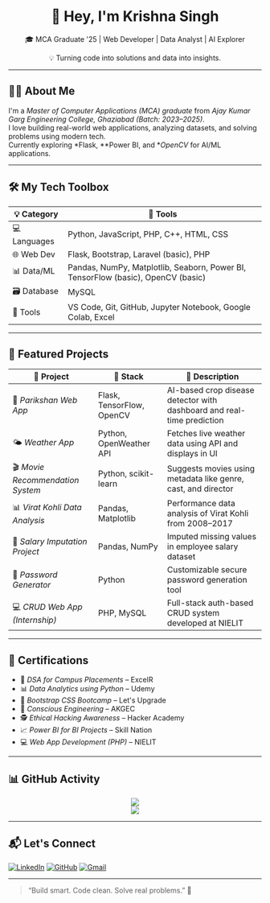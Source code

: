 <h1 align="center">👋 Hey, I'm Krishna Singh</h1>
<p align="center">🎓 MCA Graduate '25 | Web Developer | Data Analyst | AI Explorer</p>
<p align="center">💡 Turning code into solutions and data into insights.</p>

---

## 🧑‍💻 About Me

I'm a *Master of Computer Applications (MCA) graduate* from *Ajay Kumar Garg Engineering College, Ghaziabad (Batch: 2023–2025)*.  
I love building real-world web applications, analyzing datasets, and solving problems using modern tech.  
Currently exploring *Flask, **Power BI, and **OpenCV* for AI/ML applications.

---

## 🛠 My Tech Toolbox

| 💡 Category | 🔧 Tools |
|-------------|---------|
| 💻 Languages | Python, JavaScript, PHP, C++, HTML, CSS |
| 🌐 Web Dev  | Flask, Bootstrap, Laravel (basic), PHP |
| 📊 Data/ML  | Pandas, NumPy, Matplotlib, Seaborn, Power BI, TensorFlow (basic), OpenCV (basic) |
| 🗃 Database | MySQL |
| 🧰 Tools    | VS Code, Git, GitHub, Jupyter Notebook, Google Colab, Excel |

---

## 🚀 Featured Projects

| 🧠 Project | 🔧 Stack | 📄 Description |
|-----------|----------|----------------|
| 🧪 *Parikshan Web App* | Flask, TensorFlow, OpenCV | AI-based crop disease detector with dashboard and real-time prediction |
| 🌤 *Weather App* | Python, OpenWeather API | Fetches live weather data using API and displays in UI |
| 🎬 *Movie Recommendation System* | Python, scikit-learn | Suggests movies using metadata like genre, cast, and director |
| 📊 *Virat Kohli Data Analysis* | Pandas, Matplotlib | Performance data analysis of Virat Kohli from 2008–2017 |
| 🧮 *Salary Imputation Project* | Pandas, NumPy | Imputed missing values in employee salary dataset |
| 🔐 *Password Generator* | Python | Customizable secure password generation tool |
| 💻 *CRUD Web App (Internship)* | PHP, MySQL | Full-stack auth-based CRUD system developed at NIELIT |

---

## 🏅 Certifications

- 🧠 *DSA for Campus Placements* – ExcelR  
- 📊 *Data Analytics using Python* – Udemy  
- 🎨 *Bootstrap CSS Bootcamp* – Let's Upgrade  
- 🧩 *Conscious Engineering* – AKGEC  
- 🕵 *Ethical Hacking Awareness* – Hacker Academy  
- 📈 *Power BI for BI Projects* – Skill Nation  
- 💻 *Web App Development (PHP)* – NIELIT

---

## 📊 GitHub Activity

<p align="center">
  <img src="https://github-readme-stats.vercel.app/api?username=Krrishu321&show_icons=true&theme=tokyonight" />
  <br/>
  <img src="https://github-readme-stats.vercel.app/api/top-langs/?username=Krrishu321&layout=compact&theme=tokyonight" />
</p>

---

## 📬 Let's Connect

[![LinkedIn](https://img.shields.io/badge/LinkedIn-blue?logo=linkedin&style=for-the-badge)](https://linkedin.com/in/krishnasingh321)
[![GitHub](https://img.shields.io/badge/GitHub-black?logo=github&style=for-the-badge)](https://github.com/Krrishu321)
[![Gmail](https://img.shields.io/badge/Gmail-D14836?logo=gmail&style=for-the-badge)](mailto:singh9621064543@gmail.com)

---

> “Build smart. Code clean. Solve real problems.” 🚀
